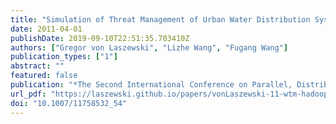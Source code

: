 ```yaml
---
title: "Simulation of Threat Management of Urban Water Distribution Systems with Grid Workflow"
date: 2011-04-01
publishDate: 2019-09-10T22:51:35.703410Z
authors: ["Gregor von Laszewski", "Lizhe Wang", "Fugang Wang"]
publication_types: ["1"]
abstract: ""
featured: false
publication: "*The Second International Conference on Parallel, Distributed, Grid and Cloud Computing for Engineering*"
url_pdf: "https://laszewski.github.io/papers/vonLaszewski-11-wtm-hadoop.pdf"
doi: "10.1007/11758532_54"
---
```


